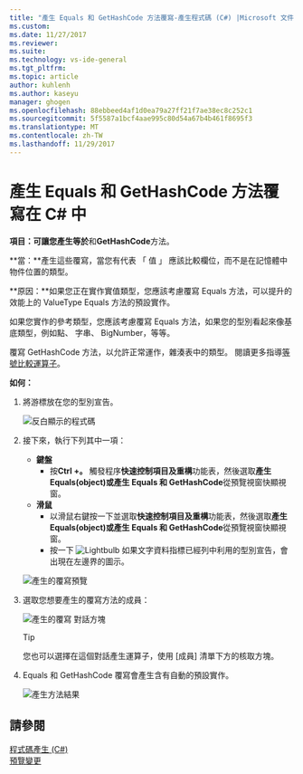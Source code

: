 ```yaml
---
title: "產生 Equals 和 GetHashCode 方法覆寫-產生程式碼 (C#) |Microsoft 文件"
ms.custom: 
ms.date: 11/27/2017
ms.reviewer: 
ms.suite: 
ms.technology: vs-ide-general
ms.tgt_pltfrm: 
ms.topic: article
author: kuhlenh
ms.author: kaseyu
manager: ghogen
ms.openlocfilehash: 88ebbeed4af1d0ea79a27ff21f7ae38ec8c252c1
ms.sourcegitcommit: 5f5587a1bcf4aae995c80d54a67b4b461f8695f3
ms.translationtype: MT
ms.contentlocale: zh-TW
ms.lasthandoff: 11/29/2017
---
```

# <a name="generate-equals-and-gethashcode-method-overrides-in-c"></a>產生 Equals 和 GetHashCode 方法覆寫在 C# 中 #

**項目：**可讓您產生**等於**和**GetHashCode**方法。

**當：**產生這些覆寫，當您有代表 「 值 」 應該比較欄位，而不是在記憶體中物件位置的類型。

**原因：**如果您正在實作實值類型，您應該考慮覆寫 Equals 方法，可以提升的效能上的 ValueType Equals 方法的預設實作。

如果您實作的參考類型，您應該考慮覆寫 Equals 方法，如果您的型別看起來像基底類型，例如點、 字串、 BigNumber，等等。

覆寫 GetHashCode 方法，以允許正常運作，雜湊表中的類型。 閱讀更多指導[等號比較運算子](/dotnet/standard/design-guidelines/equality-operators)。

**如何：**

1. 將游標放在您的型別宣告。

   ![反白顯示的程式碼](media/overrides_highlight.png)

1. 接下來，執行下列其中一項：
   * **鍵盤**
     * 按**Ctrl +。** 觸發程序**快速控制項目及重構**功能表，然後選取**產生 Equals(object)**或**產生 Equals 和 GetHashCode**從預覽視窗快顯視窗。
   * **滑鼠**
     * 以滑鼠右鍵按一下並選取**快速控制項目及重構**功能表，然後選取**產生 Equals(object)**或**產生 Equals 和 GetHashCode**從預覽視窗快顯視窗。
     * 按一下 ![Lightbulb](media/bulb.png) 如果文字資料指標已經列中利用的型別宣告，會出現在左邊界的圖示。

   ![產生的覆寫預覽](media/overrides_preview.png)

1. 選取您想要產生的覆寫方法的成員：

    ![產生的覆寫 對話方塊](media/overrides_dialog.png)

    > [!TIP]
    > 您也可以選擇在這個對話產生運算子，使用 [成員] 清單下方的核取方塊。

1. Equals 和 GetHashCode 覆寫會產生含有自動的預設實作。

   ![產生方法結果](media/overrides_result.png)

## <a name="see-also"></a>請參閱

[程式碼產生 (C#)](../code-generation-csharp.md)  
[預覽變更](../../ide/preview-changes.md)
